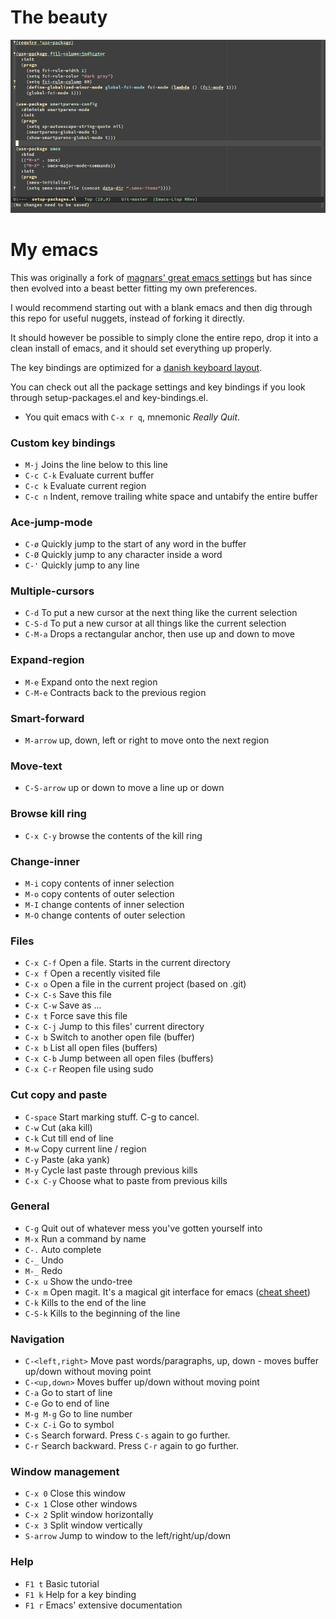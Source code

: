 # The beauty
![Screenshot of my emacs in action](emacs-screen.png?raw=true "Screenshot of my emacs in action")
# My emacs

This was originally a fork of [magnars' great emacs settings](https://github.com/magnars/.emacs.d)
but has since then evolved into a beast better fitting my own preferences.

I would recommend starting out with a blank emacs and then dig through this repo 
for useful nuggets, instead of forking it directly.

It should however be possible to simply clone the entire repo, drop it into a clean 
install of emacs, and it should set everything up properly.

The key bindings are optimized for a [danish keyboard layout](http://fontmeme.com/images/danish-keyboard-550x183.png).

You can check out all the package settings and key bindings if you look through
setup-packages.el and key-bindings.el.

 * You quit emacs with `C-x r q`, mnemonic *Really Quit*.

### Custom key bindings

* `M-j`         Joins the line below to this line
* `C-c C-k`     Evaluate current buffer
* `C-c k`       Evaluate current region
* `C-c n`       Indent, remove trailing white space and untabify the entire buffer

### Ace-jump-mode

* `C-ø` 		Quickly jump to the start of any word in the buffer
* `C-Ø` 		Quickly jump to any character inside a word
* `C-'` 		Quickly jump to any line

### Multiple-cursors

* `C-d` 		To put a new cursor at the next thing like the current selection
* `C-S-d` 		To put a new cursor at all things like the current selection
* `C-M-a`		Drops a rectangular anchor, then use up and down to move

### Expand-region

* `M-e`			Expand onto the next region
* `C-M-e`		Contracts back to the previous region

### Smart-forward

* `M-arrow` 	up, down, left or right to move onto the next region

### Move-text

* `C-S-arrow` 	up or down to move a line up or down

### Browse kill ring

* `C-x C-y` 	browse the contents of the kill ring

### Change-inner

* `M-i` 	    copy contents of inner selection
* `M-o` 	    copy contents of outer selection
* `M-I` 	    change contents of inner selection
* `M-O` 	    change contents of outer selection

### Files

* `C-x C-f` 	Open a file. Starts in the current directory
* `C-x f` 		Open a recently visited file
* `C-x o` 		Open a file in the current project (based on .git)
* `C-x C-s` 	Save this file
* `C-x C-w` 	Save as ...
* `C-x t` 	    Force save this file
* `C-x C-j` 	Jump to this files' current directory
* `C-x b` 		Switch to another open file (buffer)
* `C-x b` 	    List all open files (buffers)
* `C-x C-b`     Jump between all open files (buffers)
* `C-x C-r` 	Reopen file using sudo

### Cut copy and paste

* `C-space` 	Start marking stuff. C-g to cancel.
* `C-w` 		Cut (aka kill)
* `C-k` 		Cut till end of line
* `M-w` 		Copy current line / region
* `C-y` 		Paste (aka yank)
* `M-y` 		Cycle last paste through previous kills
* `C-x C-y` 	Choose what to paste from previous kills

### General

* `C-g` 		Quit out of whatever mess you've gotten yourself into
* `M-x` 		Run a command by name
* `C-.` 		Auto complete
* `C-_` 		Undo
* `M-_` 		Redo
* `C-x u` 		Show the undo-tree
* `C-x m` 		Open magit. It's a magical git interface for emacs ([cheat sheet](http://daemianmack.com/magit-cheatsheet.html))
* `C-k` 		Kills to the end of the line
* `C-S-k` 		Kills to the beginning of the line

### Navigation

* `C-<left,right>` Move past words/paragraphs, up, down - moves buffer up/down without moving point
* `C-<up,down>` Moves buffer up/down without moving point
* `C-a` 		Go to start of line
* `C-e` 		Go to end of line
* `M-g M-g` 	Go to line number
* `C-x C-i` 	Go to symbol
* `C-s` 		Search forward. Press `C-s` again to go further.
* `C-r` 		Search backward. Press `C-r` again to go further.

### Window management

* `C-x 0` 		Close this window
* `C-x 1` 		Close other windows
* `C-x 2` 		Split window horizontally
* `C-x 3` 		Split window vertically
* `S-arrow`		Jump to window to the left/right/up/down

### Help

* `F1 t` 		Basic tutorial
* `F1 k` 		Help for a key binding
* `F1 r` 		Emacs' extensive documentation
